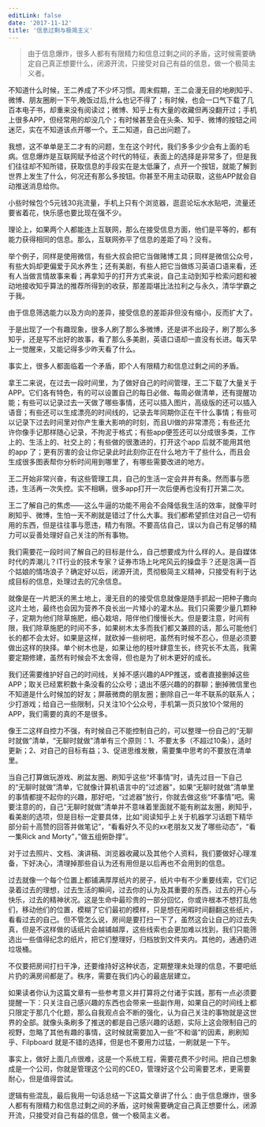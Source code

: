 ```yaml
---
editLink: false
date: '2017-11-12'
title: '信息过剩与极简主义'
---
```


<ActicleMeta/>

> 由于信息爆炸，很多人都有有限精力和信息过剩之间的矛盾，这时候需要确定自己真正想要什么，闭源开流，只接受对自己有益的信息，做一个极简主义者。

不知道什么时候，王二养成了不少坏习惯。周末假期，王二会漫无目的地刷知乎、微博、朋友圈刷一下午,晚饭过后,什么也记不得了；有时候，也会一口气下载了几百本电子书，却重来没有阅读过；微博、知乎上有大量的收藏但再没翻开过；手机上很多APP，但经常用的却没几个；有时候甚至会在头条、知乎、微博的按钮之间迷茫，实在不知道该点开哪一个。王二知道，自己出问题了。

我想，这不单单是王二才有的问题，生在这个时代，我们多多少少会有上面的毛病。信息爆炸是互联网赋予给这个时代的特征，表面上的选择是非常多了，但是我们往往却不知所错，获取信息的手段实在是太低廉了，点开一个按钮，就能了解到世界上发生了什么，何况还有那么多按钮。你甚至不用主动获取，这些APP就会自动推送消息给你。

小些时候包个5元钱30兆流量，手机上只有个浏览器，逛逛论坛水水贴吧，流量还要省着花，快乐感也要比现在强不少。

理论上，如果两个人都能连上互联网，那么在接受信息方面，他们是平等的，都有能力获得相同的信息。那么，互联网弥平了信息的差距了吗？没有。

举个例子，同样是使用微信，有些大叔会把它当做赌博工具；同样是微信公众号，有些大妈却更偏爱于风水养生；还有美剧，有些人把它当做练习英语口语来看，还有人当做言情故事来看；再拿知乎的打开方式来说，自己主动到知乎检索问题和被动地接收知乎算法的推荐所得到的收获，那差距堪比法拉利之与永久，清华学霸之于我。

由于信息筛选能力以及方向的差异，接受信息的差距非但没有缩小，反而扩大了。

于是出现了一个有趣现象，很多人刷了那么多微博，还是讲不出段子，刷了那么多知乎，还是写不出好的故事，看了那么多美剧，英语口语却一直没有长进。每天早上一觉醒来，又能记得多少昨天看了什么。

事实上，很多人都面临着一个矛盾，即个人有限精力和信息过剩之间的矛盾。

拿王二来说，在过去一段时间里，为了做好自己的时间管理，王二下载了大量关于APP。它们各有特色，有的可以设置自己的每日必做、每周必做清单，还有提醒功能；有些可以记录过去一天做了哪些事情，还可以插入图片，高级版的还可以插入语音；有些还可以生成漂亮的时间线的，记录去年同期你正在干什么事情；有些可以记录下过去时间里对你产生重大影响的时刻，而且UI做的非常漂亮；有些还允许你像手记那样随心记录，不拘泥于格式；有些app便签还可以分成很多类，工作上的、生活上的、社交上的；有些做的很激进的，打开这个app 后就不能用其他的app 了；更有厉害的会让你记录此时此刻你正在什么地方干了些什么，而且会生成很多图表帮你分析时间用到哪里了，有哪些需要改进的地方。

王二开始非常兴奋，有这些管理工具，自己的生活一定会井井有条。然而事与愿违，生活再一次失控。实不相瞒，很多app打开一次后便再也没有打开第二次。

王二了解自己的焦虑——这么牛逼的功能不用会不会降低我生活的效率，就像平时刷知乎、微博，生怕一天不刷就是错过了什么大事。我们都希望抓住对自己一切有用的东西，但是往往事与愿违，精力有限。不要高估自己，误以为自己有足够的精力可以妥善处理好自己关注的所有事物。

我们需要花一段时间了解自己的目标是什么，自己想要成为什么样的人。是自媒体时代的弄潮儿？IT行业的技术专家？证券市场上叱咤风云的操盘手？还是泡满一百个姑娘的情场浪子？确定好以后，闭源开流，贯彻极简主义精神，只接受有利于达成目标的信息，处理过去的冗余信息。

就像是在一片肥沃的黑土地上，漫无目的的接受信息就像是随手抓起一把种子撒向这片土地，最终也会因为营养不良长出一片矮小的灌木丛。我们只需要少量几颗种子，定期为他们除草施肥，细心栽培，陪伴他们慢慢长大。但是要注意，时间有限，我们除草施肥的时间不多，如果树木太多而我们都又兼顾的话，那么可能他们长的都不会太好。如果是这样，就砍掉一些树吧，虽然有时候不忍心，但是必须要做出这样的抉择。单个树木也是，如果让他的枝叶肆意生长，终究长不太高，我需要定期修建，虽然有时候会不太舍得，但也是为了树木更好的成长。

我们还需要维护好自己的时间线，关掉不感兴趣的APP推送，或者直接删掉这些APP；取关已经累积数十条没看的公众号；退出不感兴趣的的群聊；删掉微信里也不知道是什么时候加的好友；屏蔽微商的朋友圈；删除自己一年不联系的联系人；少打游戏；给自己一些限制，只关注10个公众号，手机第一页只放10个常用的APP，我们需要的真的不是很多。

像王二这样自控力不强，有时候自己不能控制自己的，可以整理一份自己的“无聊时就做”清单，“无聊时就做”清单有三个原则：1、不要太多（不超过10条），适时更新；2、对自己的目标有益；3、促进思维发散，需要集中思考的不要放在清单里。

当自己打算做玩游戏、刷盆友圈、刷知乎这些“坏事情”时，请先过目一下自己的“无聊时就做”清单，它就像计算机语言中的“过滤器”，如果“无聊时就做”清单里的事情都提不起你的兴趣，那好吧，“过滤器”放行，你就去做这些“坏事情”吧。需要注意的的，自己“无聊时就做”清单并不意味着里面就不能有刷盆友圈，刷知乎，看美剧的选项，但是目标一定要具体，比如“阅读知乎上关于机器学习话题下精华部分前十高赞的回答并做笔记”，“看看好久不见的xx老朋友又发了哪些动态”，“看一集Rick and Morty”，”做五组俯卧撑”。

对于过去照片、文档、演讲稿、浏览器收藏以及其他个人资料，我们要做好心理准备，下好决心，清理掉那些自认为还有用但是以后再也不会用到的信息。

过去就像一个每个位置上都铺满厚厚纸片的房子，纸片中有不少重要线索，它们记录着过去的理想，过去生活的瞬间，过去你的认为及其重要的东西，过去的开心与快乐，过去的精神状况。这是生命中最珍贵的一部分回忆，你或许根本不想打乱他们，移动他们的位置，模糊了它们最初的模样，只是想在闲暇时间翻翻这些纸片，看看过去的自己。但不管怎么说，房间是要打扫一下了，虽然这会让自己的过去失真，但是不这样做的话纸片会越铺越厚，这些线索也会更加难以找到，我们只能筛选出一些值得纪念的纸片，把它们整理好，归档放到文件夹内。其他的，通通扔进垃圾桶。

不仅要把房间打扫干净，还要维持好这种状态，定期整理未处理的信息，不要吧纸片扔的满房间都是了。秩序，需要在我们内心的最底层建立。

如果读者你认为这篇文章有一些参考意义并打算将之付诸于实践，那有一点必须要提醒一下：只关注自己感兴趣的东西也会带来一些副作用，如果自己的时间线上都只限定于那几个化题，那么自我观点会不断的强化，认为自己关注的事物就是这世界的全部。就像头条刷多了推送的都是自己感兴趣的话题，实际上这会限制自己的视野，忽略了其他有趣的事情，这时候就需要加入一些“不和谐”的因素，刷刷知乎、Filpboard 就是不错的选择，但是也不要用力过猛，一刷就是一下午。

事实上，做好上面几点很难，这是一个系统工程，需要花费不少时间。把自己想象成是一个公司，你就是管理这个公司的CEO，管理好这个公司需要艺术，更需要耐心，但是值得尝试。

逻辑有些混乱，最后我用一句话总结一下这篇文章讲了什么：由于信息爆炸，很多人都有有限精力和信息过剩之间的矛盾，这时候需要确定自己真正想要什么，闭源开流，只接受对自己有益的信息，做一个极简主义者。
